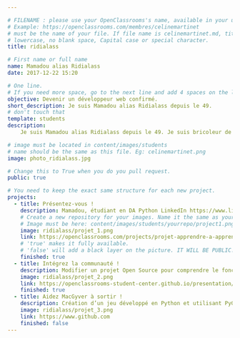 ```yaml
---

# FILENAME : please use your OpenClassrooms's name, available in your url.
# Example: https://openclassrooms.com/membres/celinemartinet
# must be the name of your file. If file name is celinemartinet.md, title is celinemartinet.
# lowercase, no blank space, Capital case or special character.
title: ridialass

# First name or full name
name: Mamadou alias Ridialass
date: 2017-12-22 15:20

# One line.
# If you need more space, go to the next line and add 4 spaces on the left, as in 'description'.
objective: Devenir un développeur web confirmé.
short_description: Je suis Mamadou alias Ridialass depuis le 49.
# don't touch that
template: students
description:
    Je suis Mamadou alias Ridialass depuis le 49. Je suis bricoleur de tous les temps avec un Diplôme de Développeur Logiciels depuis 2014. Sauf que je n'ai jamais trouvé un poste dans le domaine. Apres un long bras de fer, j'ai obtenu un AIF pour le parcours DA-Python.

# image must be located in content/images/students
# name should be the same as this file. Eg: celinemartinet.png
image: photo_ridialass.jpg

# Change this to True when you do you pull request.
public: true

# You need to keep the exact same structure for each new project.
projects:
  - title: Présentez-vous !
    description: Mamadou, étudiant en DA Python LinkedIn https://www.linkedin.com/in/ridialass/ .
    # Create a new repository for your images. Name it the same as your nickname and profile picture.
    # Image must be here: content/images/students/yourrepo/project1.png
    image: ridialass/projet_1.png
    link: https://openclassrooms.com/projects/projet-apprendre-a-apprendre
    # 'true' makes it fully available.
    # 'false' will add a black layer on the picture. IT WILL BE PUBLIC!
    finished: true
  - title: Intégrez la communauté !
    description: Modifier un projet Open Source pour comprendre le fonctionnement de Git, de Github et des pull requests.
    image: ridialass/projet_2.png
    link: https://openclassrooms-student-center.github.io/presentation/students/ridialass.html
    finished: true
  - title: Aidez MacGyver à sortir !
    description: Création d’un jeu développé en Python et utilisant PyGame.
    image: ridialass/projet_3.png
    link: https://www.github.com
    finished: false
---
```

